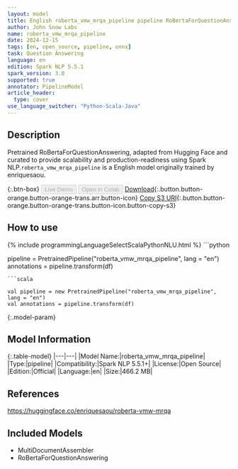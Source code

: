 ```yaml
---
layout: model
title: English roberta_vmw_mrqa_pipeline pipeline RoBertaForQuestionAnswering from enriquesaou
author: John Snow Labs
name: roberta_vmw_mrqa_pipeline
date: 2024-12-15
tags: [en, open_source, pipeline, onnx]
task: Question Answering
language: en
edition: Spark NLP 5.5.1
spark_version: 3.0
supported: true
annotator: PipelineModel
article_header:
  type: cover
use_language_switcher: "Python-Scala-Java"
---
```


## Description

Pretrained RoBertaForQuestionAnswering, adapted from Hugging Face and curated to provide scalability and production-readiness using Spark NLP.`roberta_vmw_mrqa_pipeline` is a English model originally trained by enriquesaou.

{:.btn-box}
<button class="button button-orange" disabled>Live Demo</button>
<button class="button button-orange" disabled>Open in Colab</button>
[Download](https://s3.amazonaws.com/auxdata.johnsnowlabs.com/public/models/roberta_vmw_mrqa_pipeline_en_5.5.1_3.0_1734245312392.zip){:.button.button-orange.button-orange-trans.arr.button-icon}
[Copy S3 URI](s3://auxdata.johnsnowlabs.com/public/models/roberta_vmw_mrqa_pipeline_en_5.5.1_3.0_1734245312392.zip){:.button.button-orange.button-orange-trans.button-icon.button-copy-s3}

## How to use



<div class="tabs-box" markdown="1">
{% include programmingLanguageSelectScalaPythonNLU.html %}
```python

pipeline = PretrainedPipeline("roberta_vmw_mrqa_pipeline", lang = "en")
annotations =  pipeline.transform(df)   

```
```scala

val pipeline = new PretrainedPipeline("roberta_vmw_mrqa_pipeline", lang = "en")
val annotations = pipeline.transform(df)

```
</div>

{:.model-param}
## Model Information

{:.table-model}
|---|---|
|Model Name:|roberta_vmw_mrqa_pipeline|
|Type:|pipeline|
|Compatibility:|Spark NLP 5.5.1+|
|License:|Open Source|
|Edition:|Official|
|Language:|en|
|Size:|466.2 MB|

## References

https://huggingface.co/enriquesaou/roberta-vmw-mrqa

## Included Models

- MultiDocumentAssembler
- RoBertaForQuestionAnswering